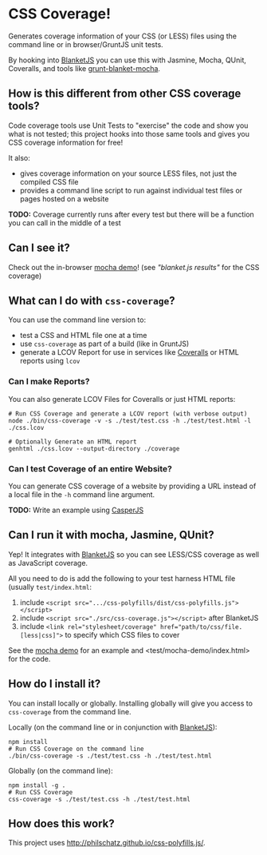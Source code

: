 # CSS Coverage!

Generates coverage information of your CSS (or LESS) files using the command line or in browser/GruntJS unit tests.

By hooking into [BlanketJS](http://blanketjs.org) you can use this with Jasmine, Mocha, QUnit, Coveralls, and tools like [grunt-blanket-mocha](https://github.com/ModelN/grunt-blanket-mocha).

## How is this different from other CSS coverage tools?

Code coverage tools use Unit Tests to "exercise" the code and show you what is not tested; this project hooks into those same tools and gives you CSS coverage information for free!

It also:

- gives coverage information on your source LESS files, not just the compiled CSS file
- provides a command line script to run against individual test files or pages hosted on a website

**TODO:** Coverage currently runs after every test but there will be a function you can call in the middle of a test

## Can I see it?

Check out the in-browser [mocha demo](http://philschatz.github.io/css-coverage.js/test/mocha-demo)! (see _"blanket.js results"_ for the CSS coverage)


## What can I do with `css-coverage`?

You can use the command line version to:

- test a CSS and HTML file one at a time
- use `css-coverage` as part of a build (like in GruntJS)
- generate a LCOV Report for use in services like [Coveralls](http://coveralls.io) or HTML reports using `lcov`


### Can I make Reports?

You can also generate LCOV Files for Coveralls or just HTML reports:

    # Run CSS Coverage and generate a LCOV report (with verbose output)
    node ./bin/css-coverage -v -s ./test/test.css -h ./test/test.html -l ./css.lcov

    # Optionally Generate an HTML report
    genhtml ./css.lcov --output-directory ./coverage


### Can I test Coverage of an entire Website?

You can generate CSS coverage of a website by providing a URL instead of a local file in the `-h` command line argument.

**TODO:** Write an example using [CasperJS](http://casperjs.org)


## Can I run it with mocha, Jasmine, QUnit?

Yep! It integrates with [BlanketJS](http://blanketjs.org/) so you can see LESS/CSS coverage as well as JavaScript coverage.

All you need to do is add the following to your test harness HTML file (usually `test/index.html`:

1. include `<script src=".../css-polyfills/dist/css-polyfills.js"></script>`
2. include `<script src="./src/css-coverage.js"></script>` after BlanketJS
3. include `<link rel="stylesheet/coverage" href="path/to/css/file.[less|css]">` to specify which CSS files to cover

See the [mocha demo](http://philschatz.github.io/css-coverage.js/test/mocha-demo) for an example and <test/mocha-demo/index.html> for the code.


## How do I install it?

You can install locally or globally. Installing globally will give you access to `css-coverage` from the command line.

Locally (on the command line or in conjunction with [BlanketJS](http://blanketjs.org/)):

    npm install
    # Run CSS Coverage on the command line
    ./bin/css-coverage -s ./test/test.css -h ./test/test.html

Globally (on the command line):

    npm install -g .
    # Run CSS Coverage
    css-coverage -s ./test/test.css -h ./test/test.html


## How does this work?

This project uses <http://philschatz.github.io/css-polyfills.js/>.
